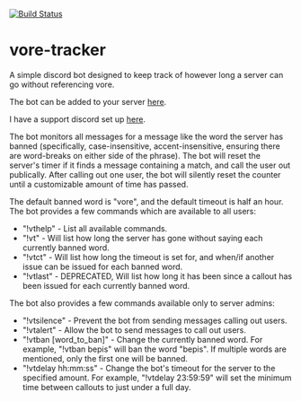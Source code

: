 [![Build Status](https://travis-ci.com/matthew-robertson/banned-word-tracker.svg?branch=master)](https://travis-ci.com/matthew-robertson/banned-word-tracker)

# vore-tracker
A simple discord bot designed to keep track of however long a server can go without referencing vore.

The bot can be added to your server [here](https://discordapp.com/oauth2/authorize?client_id=355144450437021697&scope=bot&permissions=3072).

I have a support discord set up [here](https://discord.gg/nUZsfYS).

The bot monitors all messages for a message like the word the server has banned (specifically, case-insensitive, accent-insensitive, ensuring there are word-breaks on either side of the phrase). The bot will reset the server's timer if it finds a message containing a match, and call the user out publically. After calling out one user, the bot will silently reset the counter until a customizable amount of time has passed.

The default banned word is "vore", and the default timeout is half an hour.
The bot provides a few commands which are available to all users: 
* "!vthelp" - List all available commands.
* "!vt" - Will list how long the server has gone without saying each currently banned word.
* "!vtct" - Will list how long the timeout is set for, and when/if another issue can be issued for each banned word.
* "!vtlast" - DEPRECATED, Will list how long it has been since a callout has been issued for each currently banned word.

The bot also provides a few commands available only to server admins:
* "!vtsilence" - Prevent the bot from sending messages calling out users.
* "!vtalert" - Allow the bot to send messages to call out users.
* "!vtban [word_to_ban]" - Change the currently banned word. For example, "!vtban bepis" will ban the word "bepis". If multiple words are mentioned, only the first one will be banned. 
* "!vtdelay hh:mm:ss" - Change the bot's timeout for the server to the specified amount. For example, "!vtdelay 23:59:59" will set the minimum time between callouts to just under a full day.
